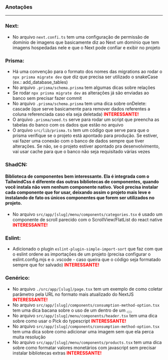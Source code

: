 ### Anotações

---

### Next:

- No arquivo `next.confi.ts` tem uma configuração de permissão de domínio de imagens que basicamente diz ao Next um domínio que tem imagens hospedadas nele e que o Next pode confiar e exibir no projeto

### Prisma:

- Há uma convenção para o formato dos nomes das migrations ao rodar o `npx prisma migrate dev` que diz que precisa ser utilizado o snakeCase (ex.: add_database_tables)
- No arquivo `.prisma/schema.prisma` tem algumas dicas sobre relações
- Se rodar `npx prisma migrate dev` as alterações já são enviadas ao banco sem precisar fazer commit
- No arquivo `.prisma/schema.prisma` tem uma dica sobre onDelete: cascade (que serve basicamente para remover dados referentes a coluna referenciada caso ela seja deletada) <b style="color: red;">INTERESSANTE!</b>
- O arquivo `.prisma/seed.ts` serve para rodar um script que preencha as tabelas do banco com os dados que estão no arquivo
- O arquivo `src/lib/prisma.ts` tem um código que serve para que o prisma verifique se o projeto está apontado para produção. Se estiver, vai fazer uma conexão com o banco de dados sempre que tiver alterações. Se não, se o projeto estiver apontado pra desenvolvimento, vai usar cache para que o banco não seja requisitado várias vezes

### ShadCN:

#### Biblioteca de componentes bem interessante. Ela é integrada com o TailwindCss é diferente das outras bibliotecas de componentes, quando você instala não vem nenhum componente nativo. Você precisa instalar cada componente que for usar, deixando assim o projeto mais leve e instalando de fato os únicos componentes que forem ser utilizados no projeto.

- No arquivo `src/app/[slug]/menu/components/categories.tsx` é usado um componente de scroll parecido com o ScrollView/FlatList do react native <b style="color: red;">INTERESSANTE!</b>

### Eslint:

- Adicionado o plugin `eslint-plugin-simple-import-sort` que faz com que o eslint ordene as importações de um projeto (precisa configurar o eslint.config.mjs e o .vscode - caso queira que o código seja formatado sempre que for salvado) <b style="color: red;">INTERESSANTE!</b>

### Genérico:

- No arquivo `./src/app/[slug]/page.tsx` tem um exemplo de como coletar parâmetro pela URL no formato mais atualizado do NextJS <b style="color: red;">INTERESSANTE!</b>
- No arquivo `src/app/[slug]/components/consumption-method-option.tsx` tem uma dica bacana sobre o uso de um <Link/> dentro de um <Button/>
- No arquivo `src/app/[slug]/menu/components/header.tsx` tem uma dica sobre como usar o Pick do typescript <b style="color: red;">INTERESSANTE!</b>
- No arquivo `src/app/[slug]/components/consumption-method-option.tsx` tem uma dica sobre como adicionar uma imagem sem que ela perca muita resolução
- No arquivo `src/app/[slug]/menu/components/products.tsx` tem uma dica sobre como formatar valores monetários com javascript sem precisar instalar bibliotecas extras <b style="color: red;">INTERESSANTE!</b>
